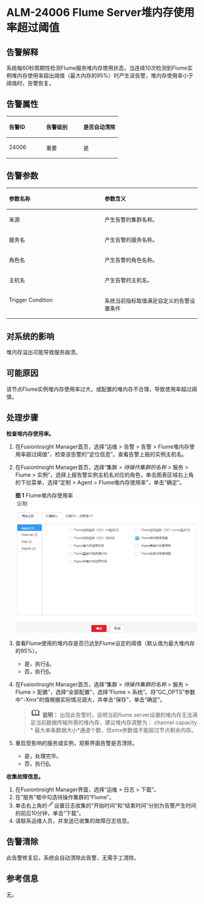 # ALM-24006 Flume Server堆内存使用率超过阈值<a name="ALM-24006"></a>

## 告警解释<a name="section61130422"></a>

系统每60秒周期性检测Flume服务堆内存使用状态，当连续10次检测到Flume实例堆内存使用率超出阈值（最大内存的95%）时产生该告警，堆内存使用率小于阈值时，告警恢复。

## 告警属性<a name="section13302888"></a>

<a name="table33986641"></a>
<table><thead align="left"><tr id="row13879140"><th class="cellrowborder" valign="top" width="33.33333333333333%" id="mcps1.1.4.1.1"><p id="p50468531"><a name="p50468531"></a><a name="p50468531"></a>告警ID</p>
</th>
<th class="cellrowborder" valign="top" width="33.33333333333333%" id="mcps1.1.4.1.2"><p id="p61419199"><a name="p61419199"></a><a name="p61419199"></a>告警级别</p>
</th>
<th class="cellrowborder" valign="top" width="33.33333333333333%" id="mcps1.1.4.1.3"><p id="p8899183"><a name="p8899183"></a><a name="p8899183"></a>是否自动清除</p>
</th>
</tr>
</thead>
<tbody><tr id="row49745195"><td class="cellrowborder" valign="top" width="33.33333333333333%" headers="mcps1.1.4.1.1 "><p id="p2829020"><a name="p2829020"></a><a name="p2829020"></a>24006</p>
</td>
<td class="cellrowborder" valign="top" width="33.33333333333333%" headers="mcps1.1.4.1.2 "><p id="p27824106"><a name="p27824106"></a><a name="p27824106"></a>重要</p>
</td>
<td class="cellrowborder" valign="top" width="33.33333333333333%" headers="mcps1.1.4.1.3 "><p id="p39160124"><a name="p39160124"></a><a name="p39160124"></a>是</p>
</td>
</tr>
</tbody>
</table>

## 告警参数<a name="section52617132"></a>

<a name="table17853499"></a>
<table><thead align="left"><tr id="row18143824"><th class="cellrowborder" valign="top" width="50%" id="mcps1.1.3.1.1"><p id="p60363621"><a name="p60363621"></a><a name="p60363621"></a>参数名称</p>
</th>
<th class="cellrowborder" valign="top" width="50%" id="mcps1.1.3.1.2"><p id="p57615147"><a name="p57615147"></a><a name="p57615147"></a>参数含义</p>
</th>
</tr>
</thead>
<tbody><tr id="row13401184712152"><td class="cellrowborder" valign="top" width="50%" headers="mcps1.1.3.1.1 "><p id="p13858113752316"><a name="p13858113752316"></a><a name="p13858113752316"></a>来源</p>
</td>
<td class="cellrowborder" valign="top" width="50%" headers="mcps1.1.3.1.2 "><p id="p187931338134115"><a name="p187931338134115"></a><a name="p187931338134115"></a>产生告警的集群名称。</p>
</td>
</tr>
<tr id="row36315337"><td class="cellrowborder" valign="top" width="50%" headers="mcps1.1.3.1.1 "><p id="p39123317"><a name="p39123317"></a><a name="p39123317"></a>服务名</p>
</td>
<td class="cellrowborder" valign="top" width="50%" headers="mcps1.1.3.1.2 "><p id="p28465328"><a name="p28465328"></a><a name="p28465328"></a>产生告警的服务名称。</p>
</td>
</tr>
<tr id="row54861362"><td class="cellrowborder" valign="top" width="50%" headers="mcps1.1.3.1.1 "><p id="p37226997"><a name="p37226997"></a><a name="p37226997"></a>角色名</p>
</td>
<td class="cellrowborder" valign="top" width="50%" headers="mcps1.1.3.1.2 "><p id="p40562973"><a name="p40562973"></a><a name="p40562973"></a>产生告警的角色名称。</p>
</td>
</tr>
<tr id="row29522441"><td class="cellrowborder" valign="top" width="50%" headers="mcps1.1.3.1.1 "><p id="p66118565"><a name="p66118565"></a><a name="p66118565"></a>主机名</p>
</td>
<td class="cellrowborder" valign="top" width="50%" headers="mcps1.1.3.1.2 "><p id="p20557292"><a name="p20557292"></a><a name="p20557292"></a>产生告警的主机名。</p>
</td>
</tr>
<tr id="row50797907"><td class="cellrowborder" valign="top" width="50%" headers="mcps1.1.3.1.1 "><p id="p20989801"><a name="p20989801"></a><a name="p20989801"></a>Trigger Condition</p>
</td>
<td class="cellrowborder" valign="top" width="50%" headers="mcps1.1.3.1.2 "><p id="p22452291"><a name="p22452291"></a><a name="p22452291"></a>系统当前指标取值满足自定义的告警设置条件</p>
</td>
</tr>
</tbody>
</table>

## 对系统的影响<a name="section3792148"></a>

堆内存溢出可能导致服务崩溃。

## 可能原因<a name="section34129336"></a>

该节点Flume实例堆内存使用率过大，或配置的堆内存不合理，导致使用率超过阈值。

## 处理步骤<a name="section38728568"></a>

**检查堆内存使用率。**

1.  在FusionInsight Manager首页，选择“运维 \> 告警 \> 告警 \> Flume堆内存使用率超过阈值”，检查该告警的“定位信息”。查看告警上报的实例主机名。
2.  在FusionInsight Manager首页，选择“集群 \>  _待操作集群的名称_  \> 服务 \> Flume \> 实例”，选择上报告警实例主机名对应的角色，单击图表区域右上角的下拉菜单，选择“定制 \> Agent \> Flume堆内存使用率”，单击“确定”。

    **图 1**  Flume堆内存使用率<a name="fig159441230101514"></a>  
    ![](figures/Flume堆内存使用率.png "Flume堆内存使用率")

3.  查看Flume使用的堆内存是否已达到Flume设定的阈值（默认值为最大堆内存的95%）。
    -   是，执行[4](#li11521246145513)。
    -   否，执行[6](#li42224042151734)。

4.  <a name="li11521246145513"></a>在FusionInsight Manager首页，选择“集群 \>  _待操作集群的名称_  \> 服务 \> Flume \> 配置”，选择“全部配置”，选择“Flume \> 系统”。将“GC\_OPTS”参数中“-Xmx”的值根据实际情况调大，并单击“保存”，单击“确定”。

    >![](public_sys-resources/icon-note.gif) **说明：** 
    >出现此告警时，说明当前flume server设置的堆内存无法满足当前数据传输所需的堆内存，建议堆内存调整为： channel capacity \* 最大单条数据大小\*通道个数，但xmx参数值不能超过节点剩余内存。

5.  重启受影响的服务或实例，观察界面告警是否清除。
    -   是，处理完毕。
    -   否，执行[6](#li42224042151734)。


**收集故障信息。**

1.  <a name="li42224042151734"></a>在FusionInsight Manager界面，选择“运维 \> 日志 \> 下载”。
2.  在“服务”框中勾选待操作集群的“Flume”。
3.  单击右上角的![](figures/zh-cn_image_0263895532.png)设置日志收集的“开始时间”和“结束时间”分别为告警产生时间的前后10分钟，单击“下载”。
4.  请联系运维人员，并发送已收集的故障日志信息。

## 告警清除<a name="section169311343318"></a>

此告警修复后，系统会自动清除此告警，无需手工清除。

## 参考信息<a name="section53362350"></a>

无。

